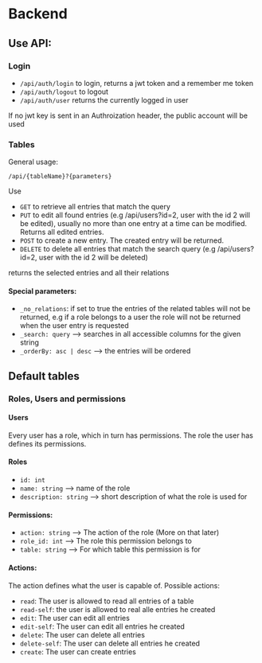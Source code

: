 # Backend



## Use API:
### Login

- ```/api/auth/login``` to login, returns a jwt token and a remember me token
- ```/api/auth/logout``` to logout
- ```/api/auth/user``` returns the currently logged in user

If no jwt key is sent in an Authroization header, the public account will be used

### Tables

General usage:

```/api/{tableName}?{parameters}```

Use 
- ```GET``` to retrieve all entries that match the query
- ```PUT``` to edit all found entries (e.g /api/users?id=2, user with the id 2 will be edited), usually no more than one entry at a time can be modified. Returns all edited entries.
- ```POST``` to create a new entry. The created entry will be returned. 
- ```DELETE``` to delete all entries that match the search query (e.g /api/users?id=2, user with the id 2 will be deleted)

returns the selected entries and all their relations

#### Special parameters:

- ```_no_relations```: if set to true the entries of the related tables will not be returned, e.g if a role belongs to a user the role will not be returned when the user entry is requested
- ```_search: query``` --> searches in all accessible columns for the given string
- ```_orderBy: asc | desc``` --> the entries will be ordered  

## Default tables

### Roles, Users and permissions


#### Users

Every user has a role, which in turn has permissions. The role the user has defines its permissions. 
#### Roles

- ```id: int```
- ```name: string``` --> name of the role
- ```description: string``` --> short description of what the role is used for

#### Permissions:

- ```action: string``` --> The action of the role (More on that later)
- ```role_id: int``` --> The role this permission belongs to
- ```table: string``` --> For which table this permission is for

#### Actions:

The action defines what the user is capable of. 
Possible actions:

- ```read```: The user is allowed to read all entries of a table
- ```read-self```: the user is allowed to real alle entries he created
- ```edit```: The user can edit all entries
- ```edit-self```: The user can edit all entries he created
- ```delete```: The user can delete all entries
- ```delete-self```: The user can delete all entries he created
- ```create```: The user can create entries

